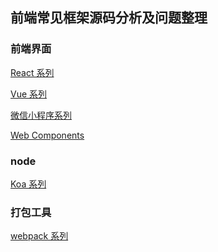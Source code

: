 <!--
 * @Description: In User Settings Edit
 * @Author: your name
 * @Date: 2018-12-17 14:54:21
 * @LastEditTime: 2019-08-12 11:34:40
 * @LastEditors: Please set LastEditors
 -->
## 前端常见框架源码分析及问题整理

### 前端界面

<a href="https://github.com/MarsPen/-notes-summary/blob/master/常见框架/react-index.md">React 系列</a>

<a href="https://github.com/MarsPen/-notes-summary/blob/master/常见框架/vue-index.md">Vue 系列</a>

<a href="https://github.com/MarsPen/-notes-summary/blob/master/常见框架/min-pro-index.md">微信小程序系列</a>

<a href="https://github.com/MarsPen/-notes-summary/blob/master/常见框架/web-comp-index.md">Web Components</a>

### node
<a href="https://github.com/MarsPen/-notes-summary/blob/master/常见框架/koa-index.md">Koa 系列</a>

### 打包工具
<a href="https://github.com/MarsPen/-notes-summary/blob/master/常见框架/webpack-index.md">webpack 系列</a>





